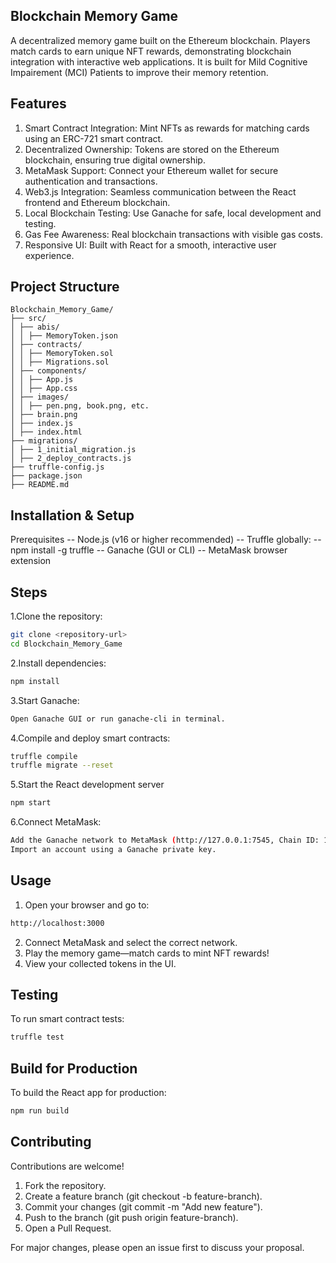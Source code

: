 ## Blockchain Memory Game

A decentralized memory game built on the Ethereum blockchain. Players match cards to earn unique NFT rewards, demonstrating blockchain integration with interactive web applications.
It is built for Mild Cognitive Impairement (MCI) Patients to improve their memory retention.

## Features

1. Smart Contract Integration: Mint NFTs as rewards for matching cards using an ERC-721 smart contract.
2. Decentralized Ownership: Tokens are stored on the Ethereum blockchain, ensuring true digital ownership.
3. MetaMask Support: Connect your Ethereum wallet for secure authentication and transactions.
4. Web3.js Integration: Seamless communication between the React frontend and Ethereum blockchain.
5. Local Blockchain Testing: Use Ganache for safe, local development and testing.
6. Gas Fee Awareness: Real blockchain transactions with visible gas costs.
7. Responsive UI: Built with React for a smooth, interactive user experience.

## Project Structure
```
Blockchain_Memory_Game/ 
├── src/ 
│ ├── abis/
│ │ ├── MemoryToken.json 
│ ├── contracts/ 
│ │ ├── MemoryToken.sol 
│ │ ├── Migrations.sol 
│ ├── components/ 
│ │ ├── App.js 
│ │ ├── App.css 
│ ├── images/ 
│ │ ├── pen.png, book.png, etc. 
│ ├── brain.png 
│ ├── index.js 
│ ├── index.html 
├── migrations/ 
│ ├── 1_initial_migration.js 
│ ├── 2_deploy_contracts.js 
├── truffle-config.js 
├── package.json 
├── README.md
```

## Installation & Setup
Prerequisites
-- Node.js (v16 or higher recommended)
-- Truffle globally:
-- npm install -g truffle
-- Ganache (GUI or CLI)
-- MetaMask browser extension

## Steps
1.Clone the repository:
```sh
git clone <repository-url>
cd Blockchain_Memory_Game
```
2.Install dependencies:
```sh
npm install
```
3.Start Ganache:
```sh
Open Ganache GUI or run ganache-cli in terminal.
```
4.Compile and deploy smart contracts:
```sh
truffle compile
truffle migrate --reset
```
5.Start the React development server
```sh
npm start
```
6.Connect MetaMask:
```sh
Add the Ganache network to MetaMask (http://127.0.0.1:7545, Chain ID: 1337 or 5777).
Import an account using a Ganache private key.
```

## Usage
1. Open your browser and go to:
```sh
http://localhost:3000
```
2. Connect MetaMask and select the correct network.
3. Play the memory game—match cards to mint NFT rewards!
4. View your collected tokens in the UI.

## Testing
To run smart contract tests:
```sh
truffle test
```

## Build for Production
To build the React app for production:
```sh
npm run build
```

## Contributing
Contributions are welcome!

1. Fork the repository.
2. Create a feature branch (git checkout -b feature-branch).
3. Commit your changes (git commit -m "Add new feature").
4. Push to the branch (git push origin feature-branch).
5. Open a Pull Request.
   
For major changes, please open an issue first to discuss your proposal.


